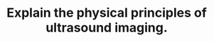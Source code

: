 ---
title: "Explain the physical principles of ultrasound imaging."
entityType: SAQ
exam: PEX
college: ANZCA
year: 2002
sitting: B
question: 14
passRate: 25
EC_expectedDomains:
- "The main points expected were how ultrasound waves are generated; their passage through tissues (eg. conduction velocity, reflection, attenuation); recording of reflected waves and processing (eg signal noise ratio, gain, modes of display); and the Doppler effect."
EC_extraCredit:
- "Extra marks were awarded for factors affecting resolution (frequency, wavelength, attenuation, artifacts), and the role of transoesophageal echocardiography in avoiding technical limitations in transthoracic imaging."
EC_errorsCommon:
- "Common errors included stating that ultrasound is electromagnetic radiation, and that increasing amplitude always improves resolution."
---